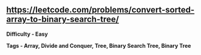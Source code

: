 ## https://leetcode.com/problems/convert-sorted-array-to-binary-search-tree/

**Difficulty - Easy**

**Tags - Array, Divide and Conquer, Tree, Binary Search Tree, Binary Tree**
